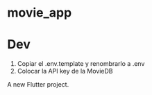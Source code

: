 # movie_app

# Dev

1. Copiar el .env.template y renombrarlo a .env
2. Colocar la API key de la MovieDB

A new Flutter project.
